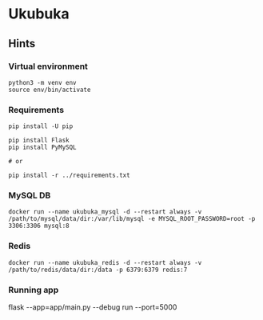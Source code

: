 # Ukubuka

## Hints

### Virtual environment
```
python3 -m venv env
source env/bin/activate
```

### Requirements
```
pip install -U pip

pip install Flask
pip install PyMySQL

# or

pip install -r ../requirements.txt
```

### MySQL DB
```
docker run --name ukubuka_mysql -d --restart always -v /path/to/mysql/data/dir:/var/lib/mysql -e MYSQL_ROOT_PASSWORD=root -p 3306:3306 mysql:8
```

### Redis
```
docker run --name ukubuka_redis -d --restart always -v /path/to/redis/data/dir:/data -p 6379:6379 redis:7
```

### Running app
flask --app=app/main.py --debug run --port=5000
```